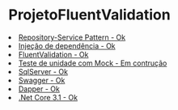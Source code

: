 # ProjetoFluentValidation
<u>
<li> Repository-Service Pattern - Ok<br /></li>
<li> Injeção de dependência - Ok<br /></li>
<li> FluentValidation - Ok<br /></li>
<li> Teste de unidade com Mock - Em contrução<br /></li>
<li> SqlServer - Ok<br /></li>
<li> Swagger - Ok<br /></li>
<li> Dapper - Ok<br /></li>
<li> .Net Core 3.1 - Ok<br /></li>  
</u>
